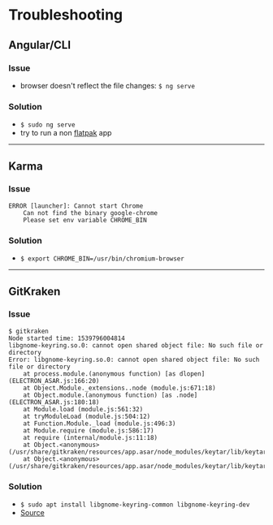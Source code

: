 # Troubleshooting

## Angular/CLI

### Issue

- browser doesn't reflect the file changes:
`$ ng serve`

### Solution

- `$ sudo ng serve`
- try to run a non [flatpak](https://www.flatpak.org/) app

***

## Karma

### Issue

```
ERROR [launcher]: Cannot start Chrome
    Can not find the binary google-chrome
    Please set env variable CHROME_BIN
```

### Solution

- `$ export CHROME_BIN=/usr/bin/chromium-browser`

***

## GitKraken

### Issue

```
$ gitkraken 
Node started time: 1539796004814
libgnome-keyring.so.0: cannot open shared object file: No such file or directory
Error: libgnome-keyring.so.0: cannot open shared object file: No such file or directory
    at process.module.(anonymous function) [as dlopen] (ELECTRON_ASAR.js:166:20)
    at Object.Module._extensions..node (module.js:671:18)
    at Object.module.(anonymous function) [as .node] (ELECTRON_ASAR.js:180:18)
    at Module.load (module.js:561:32)
    at tryModuleLoad (module.js:504:12)
    at Function.Module._load (module.js:496:3)
    at Module.require (module.js:586:17)
    at require (internal/module.js:11:18)
    at Object.<anonymous> (/usr/share/gitkraken/resources/app.asar/node_modules/keytar/lib/keytar.js:4:12)
    at Object.<anonymous> (/usr/share/gitkraken/resources/app.asar/node_modules/keytar/lib/keytar.js:58:4)
```

### Solution

- `$ sudo apt install libgnome-keyring-common libgnome-keyring-dev`
- [Source](https://superuser.com/questions/1233459/error-running-gitkraken-even-though-dependencies-installed)
